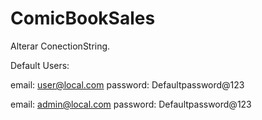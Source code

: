 # ComicBookSales

Alterar ConectionString.


Default Users:

email: user@local.com
password: Defaultpassword@123

email: admin@local.com
password: Defaultpassword@123
